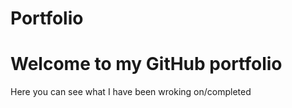 # Portfolio
<h1> Welcome to my GitHub portfolio</h1>

Here you can see what I have been wroking on/completed
